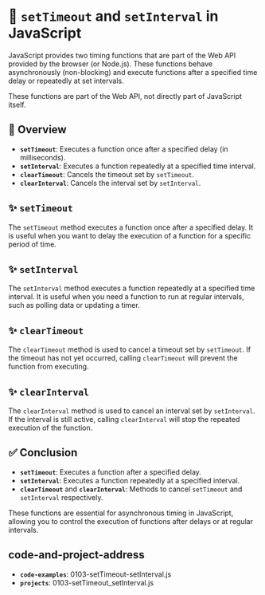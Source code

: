 # 📌 `setTimeout` and `setInterval` in JavaScript

JavaScript provides two timing functions that are part of the Web API provided by the browser (or Node.js). These functions behave asynchronously (non-blocking) and execute functions after a specified time delay or repeatedly at set intervals.

These functions are part of the Web API, not directly part of JavaScript itself.

## 📜 Overview

- **`setTimeout`**: Executes a function once after a specified delay (in milliseconds).
- **`setInterval`**: Executes a function repeatedly at a specified time interval.
- **`clearTimeout`**: Cancels the timeout set by `setTimeout`.
- **`clearInterval`**: Cancels the interval set by `setInterval`.

## ✨ `setTimeout`

The `setTimeout` method executes a function once after a specified delay. It is useful when you want to delay the execution of a function for a specific period of time.


## ✨ `setInterval`

The `setInterval` method executes a function repeatedly at a specified time interval. It is useful when you need a function to run at regular intervals, such as polling data or updating a timer.


## ✨ `clearTimeout`

The `clearTimeout` method is used to cancel a timeout set by `setTimeout`. If the timeout has not yet occurred, calling `clearTimeout` will prevent the function from executing.


## ✨ `clearInterval`

The `clearInterval` method is used to cancel an interval set by `setInterval`. If the interval is still active, calling `clearInterval` will stop the repeated execution of the function.

## ✅ Conclusion

- **`setTimeout`**: Executes a function after a specified delay.
- **`setInterval`**: Executes a function repeatedly at a specified interval.
- **`clearTimeout`** and **`clearInterval`**: Methods to cancel `setTimeout` and `setInterval` respectively.

These functions are essential for asynchronous timing in JavaScript, allowing you to control the execution of functions after delays or at regular intervals.


## code-and-project-address
- **`code-examples`**: 0103-setTimeout-setInterval.js
- **`projects`**: 0103-setTimeout_setInterval.js